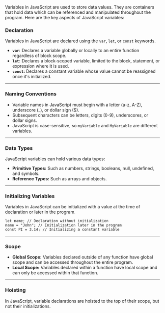 Variables in JavaScript are used to store data values. They are containers that hold data which can be referenced and manipulated throughout the program. Here are the key aspects of JavaScript variables:

### Declaration

Variables in JavaScript are declared using the `var`, `let`, or `const` keywords.

- **`var`:** Declares a variable globally or locally to an entire function regardless of block scope.
- **`let`:** Declares a block-scoped variable, limited to the block, statement, or expression where it is used.
- **`const`:** Declares a constant variable whose value cannot be reassigned once it's initialized.

---
### Naming Conventions

- Variable names in JavaScript must begin with a letter (a-z, A-Z), underscore (_), or dollar sign ($).
- Subsequent characters can be letters, digits (0-9), underscores, or dollar signs.
- JavaScript is case-sensitive, so `myVariable` and `MyVariable` are different variables.

---
### Data Types

JavaScript variables can hold various data types:

- **Primitive Types:** Such as numbers, strings, booleans, null, undefined, and symbols.
- **Reference Types:** Such as arrays and objects.

---
### Initializing Variables

Variables in JavaScript can be initialized with a value at the time of declaration or later in the program.

```var x = 5; // Initializing with value 5
let name; // Declaration without initialization
name = "John"; // Initialization later in the program
const PI = 3.14; // Initializing a constant variable
```

---
### Scope

- **Global Scope:** Variables declared outside of any function have global scope and can be accessed throughout the entire program.
- **Local Scope:** Variables declared within a function have local scope and can only be accessed within that function.

---
### Hoisting

In JavaScript, variable declarations are hoisted to the top of their scope, but not their initializations.